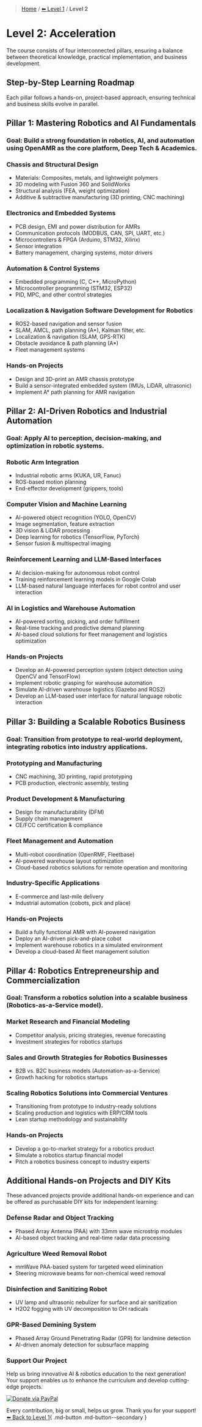 > [Home](index.md) / [⬅ Level 1](level-1.md) / **Level 2**
# Level 2: Acceleration
The course consists of four interconnected pillars, ensuring a balance between theoretical knowledge, practical implementation, and business development.

## Step-by-Step Learning Roadmap
Each pillar follows a hands-on, project-based approach, ensuring technical and business skills evolve in parallel.

## Pillar 1: Mastering Robotics and AI Fundamentals
### Goal: Build a strong foundation in robotics, AI, and automation using OpenAMR as the core platform, Deep Tech & Academics.

### Chassis and Structural Design
- Materials: Composites, metals, and lightweight polymers  
- 3D modeling with Fusion 360 and SolidWorks  
- Structural analysis (FEA, weight optimization)  
- Additive & subtractive manufacturing (3D printing, CNC machining)  

### Electronics and Embedded Systems
- PCB design, EMI and power distribution for AMRs  
- Communication protocols (MODBUS, CAN, SPI, UART, etc.)  
- Microcontrollers & FPGA (Arduino, STM32, Xilinx)  
- Sensor integration  
- Battery management, charging systems, motor drivers  

### Automation & Control Systems
- Embedded programming (C, C++, MicroPython)  
- Microcontroller programming (STM32, ESP32)  
- PID, MPC, and other control strategies  

### Localization & Navigation Software Development for Robotics
- ROS2-based navigation and sensor fusion  
- SLAM, AMCL, path planning (A*), Kalman filter, etc.  
- Localization & navigation (SLAM, GPS-RTK)  
- Obstacle avoidance & path planning (A*)  
- Fleet management systems  

### Hands-on Projects
- Design and 3D-print an AMR chassis prototype  
- Build a sensor-integrated embedded system (IMUs, LiDAR, ultrasonic)  
- Implement A* path planning for AMR navigation  

## Pillar 2: AI-Driven Robotics and Industrial Automation
### Goal: Apply AI to perception, decision-making, and optimization in robotic systems.

### Robotic Arm Integration
- Industrial robotic arms (KUKA, UR, Fanuc)  
- ROS-based motion planning  
- End-effector development (grippers, tools)  

### Computer Vision and Machine Learning
- AI-powered object recognition (YOLO, OpenCV)  
- Image segmentation, feature extraction  
- 3D vision & LiDAR processing  
- Deep learning for robotics (TensorFlow, PyTorch)  
- Sensor fusion & multispectral imaging  

### Reinforcement Learning and LLM-Based Interfaces
- AI decision-making for autonomous robot control  
- Training reinforcement learning models in Google Colab  
- LLM-based natural language interfaces for robot control and user interaction  

### AI in Logistics and Warehouse Automation
- AI-powered sorting, picking, and order fulfillment  
- Real-time tracking and predictive demand planning  
- AI-based cloud solutions for fleet management and logistics optimization  

### Hands-on Projects
- Develop an AI-powered perception system (object detection using OpenCV and TensorFlow)  
- Implement robotic grasping for warehouse automation  
- Simulate AI-driven warehouse logistics (Gazebo and ROS2)  
- Develop an LLM-based user interface for natural language robotic interaction  

## Pillar 3: Building a Scalable Robotics Business
### Goal: Transition from prototype to real-world deployment, integrating robotics into industry applications.

### Prototyping and Manufacturing
- CNC machining, 3D printing, rapid prototyping  
- PCB production, electronic assembly, testing  

### Product Development & Manufacturing
- Design for manufacturability (DFM)  
- Supply chain management  
- CE/FCC certification & compliance  

### Fleet Management and Automation
- Multi-robot coordination (OpenRMF, Fleetbase)  
- AI-powered warehouse layout optimization  
- Cloud-based robotics solutions for remote operation and monitoring  

### Industry-Specific Applications
- E-commerce and last-mile delivery  
- Industrial automation (cobots, pick and place)  

### Hands-on Projects
- Build a fully functional AMR with AI-powered navigation  
- Deploy an AI-driven pick-and-place cobot  
- Implement warehouse robotics in a simulated environment  
- Develop a cloud-based AI fleet management solution  

## Pillar 4: Robotics Entrepreneurship and Commercialization
### Goal: Transform a robotics solution into a scalable business (Robotics-as-a-Service model).

### Market Research and Financial Modeling
- Competitor analysis, pricing strategies, revenue forecasting  
- Investment strategies for robotics startups  

### Sales and Growth Strategies for Robotics Businesses
- B2B vs. B2C business models (Automation-as-a-Service)  
- Growth hacking for robotics startups  

### Scaling Robotics Solutions into Commercial Ventures
- Transitioning from prototype to industry-ready solutions  
- Scaling production and logistics with ERP/CRM tools  
- Lean startup methodology and sustainability  

### Hands-on Projects
- Develop a go-to-market strategy for a robotics product  
- Simulate a robotics startup financial model  
- Pitch a robotics business concept to industry experts  

## Additional Hands-on Projects and DIY Kits
These advanced projects provide additional hands-on experience and can be offered as purchasable DIY kits for independent learning:

### Defense Radar and Object Tracking
- Phased Array Antenna (PAA) with 33mm wave microstrip modules  
- AI-based object tracking and real-time radar data processing  

### Agriculture Weed Removal Robot
- mmWave PAA-based system for targeted weed elimination  
- Steering microwave beams for non-chemical weed removal  

### Disinfection and Sanitizing Robot
- UV lamp and ultrasonic nebulizer for surface and air sanitization  
- H2O2 fogging with UV decomposition to OH radicals  

### GPR-Based Demining System
- Phased Array Ground Penetrating Radar (GPR) for landmine detection  
- AI-driven anomaly detection for subsurface mapping


### Support Our Project
Help us bring innovative AI & robotics education to the next generation! Your support enables us to enhance the curriculum and develop cutting-edge projects.

[![Donate via PayPal](https://img.shields.io/badge/Donate-PayPal-blue.svg)](https://www.paypal.com/paypalme/BotshareAI)

Every contribution, big or small, helps us grow. Thank you for your support!
[⬅️ Back to Level 1](level-1.md){ .md-button .md-button--secondary }

